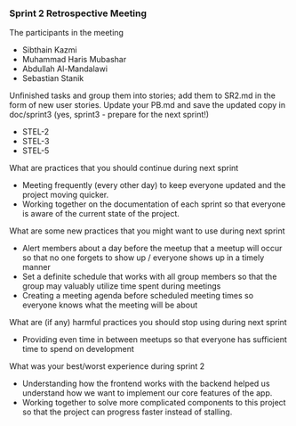### Sprint 2 Retrospective Meeting

The participants in the meeting
* Sibthain Kazmi
* Muhammad Haris Mubashar
* Abdullah Al-Mandalawi
* Sebastian Stanik

Unfinished tasks and group them into stories; add them to SR2.md in the form of new user stories. Update your PB.md and save the updated copy in doc/sprint3 (yes, sprint3 - prepare for the next sprint!) 
* STEL-2
* STEL-3
* STEL-5

What are practices that you should continue during next sprint
* Meeting frequently (every other day) to keep everyone updated and the project moving quicker.
* Working together on the documentation of each sprint so that everyone is aware of the current state of the project.

What are some new practices that you might want to use during next sprint
*  Alert members about a day before the meetup that a meetup will occur so that no one forgets to show up / everyone shows up in a timely manner
*  Set a definite schedule that works with all group members so that the group may valuably utilize time spent during meetings
*  Creating a meeting agenda before scheduled meeting times so everyone knows what the meeting will be about

What are (if any) harmful practices you should stop using during next sprint 
*  Providing even time in between meetups so that everyone has sufficient time to spend on development

What was your best/worst experience during sprint 2
*  Understanding how the frontend works with the backend helped us understand how we want to implement our core features of the app.
* Working together to solve more complicated components to this project so that the project can progress faster instead of stalling.